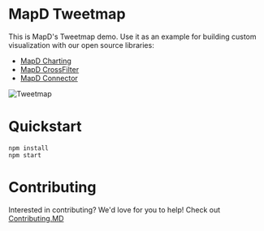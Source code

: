 # MapD Tweetmap
This is MapD's Tweetmap demo. Use it as an example for building custom visualization with our open source libraries:
* [MapD Charting](https://github.com/mapd/mapd-charting)
* [MapD CrossFilter](https://github.com/mapd/mapd-crossfilter)
* [MapD Connector](https://github.com/mapd/mapd-cone)

![Tweetmap](https://user-images.githubusercontent.com/4845281/28989306-42d34c62-7929-11e7-8bf4-e342687d73fe.png)
# Quickstart
```
npm install
npm start
```
# Contributing
Interested in contributing? We'd love for you to help! Check out [Contributing.MD](.github/CONTRIBUTING.md)
